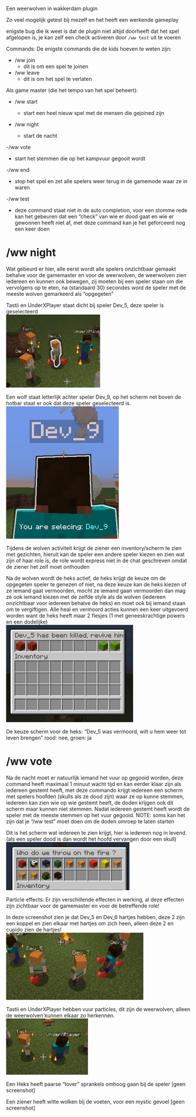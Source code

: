 Een weerwolven in wakkerdam plugin

Zo veel mogelijk getest bij mezelf en het heeft een werkende gameplay

enigste bug die ik weet is dat de plugin niet altijd doorheeft dat het spel afgelopen is, je kan zelf een check activeren door `/ww test` uit te voeren

Commands:
De enigste commands die de kids hoeven te weten zijn:
- /ww join
  - dit is om een spel te joinen
- /ww leave
  - dit is om het spel te verlaten

Als game master (die het tempo van het spel beheert):
- /ww start
  - start een heel nieuw spel met de mensen die gejoined zijn
  
- /ww night
  - start de nacht
  
-/ww vote
  - start het stemmen die op het kampvuur gegooit wordt
  
-/ww end
  - stop het spel en zet alle spelers weer terug in de gamemode waar ze in waren
  
-/ww test
  - deze command staat niet in de auto completion, voor een stomme rede kan het gebeuren dat een “check” van wie er dood gaat en wie er gewonnen heeft niet af, met deze command kan je het geforceerd nog een keer doen


# /ww night
Wat gebeurd er hier, alle eerst wordt alle spelers onzichtbaar gemaakt behalve voor de gamemaster en voor de weerwolven, de weerwolven zien iedereen en kunnen ook bewegen, zij moeten bij een speler staan om die vervolgens op te eten, na (standaard 30) secondes word de speler met de meeste wolven gemarkeerd als “opgegeten”

Tastii en UnderXPlayer staat dicht bij speler Dev_5, deze speler is geselecteerd<br>
![2 spelers die een slachtoffer kiezen](./images/Picture1.png)


Een wolf staat letterlijk achter speler Dev_9, op het scherm net boven de hotbar staat er ook dat deze speler geselecteerd is.<br>
![1 speler die achter een slachtoffer staat en ziet in beeld dat hij/zij de slachtoffer geselecteert heeft](./images/Picture2.png)

Tijdens de wolven activiteit krijgt de ziener een inventory/scherm te zien met gezichten, hieruit kan de speler een andere speler kiezen en zien wat zijn of haar role is, de role wordt express niet in de chat geschreven omdat de ziener het zelf moet onthouden


Na de wolven wordt de heks actief, de heks krijgt de keuze om de opgegeten speler te genezen of niet, na deze keuze kan de heks kiezen of ze iemand gaat vermoorden, mocht ze iemand gaan vermoorden dan mag ze ook iemand kiezen met de zelfde style als de wolven (iedereen onzichtbaar voor iedereen behalve de heks) en moet ook bij iemand staan om te vergiftigen. Alle heal en vermoord acties kunnen een keer uitgevoerd worden want de heks heeft maar 2 flesjes (1 met geneeskrachtige powers en een dodelijke)<br>
![Inventoy scherm met een vraag en een keuze](./images/Picture3.png)

De keuze scherm voor de heks: “Dev_5 was vermoord, wilt u hem weer tot leven brengen” rood: nee, groen: ja

# /ww vote
Na de nacht moet er natuurlijk iemand het vuur op gegooid worden, deze command heeft maximaal 1 minuut wacht tijd en kan eerder klaar zijn als iedereen gestemt heeft, met deze commando krijgt iedereen een scherm met spelers hoofden (skulls als ze dood zijn) waar ze op kunne stemmen, iedereen kan zien wie op wie gestemt heeft, de doden krijgen ook dit scherm maar kunnen niet stemmen. Nadat iedereen gestemt heeft wordt de speler met de meeste stemmen op het vuur gegooid. NOTE: soms kan het zijn dat je “/ww test” moet doen om de doden omroep te laten starten


Dit is het scherm wat iedereen te zien krijgt, hier is iedereen nog in levend. (als een speler dood is dan wordt het hoofd vervangen door een skull)<br>
![Een inventory met allemaal hoofden van spelers die nog leven](./images/Picture4.png)

Particle effects:
Er zijn verschillende effecten in werking, al deze effecten zijn zichtbaar voor de gamemaster en voor de betreffende role!

In deze screenshot zien je dat Dev_5 en Dev_6 hartjes hebben, deze 2 zijn een koppel en zien elkaar met hartjes om zich heen, alleen deze 2 en cupido zien de hartjes!<br>
![De gamemaster kijkt naar 2 spelers die verlieft op elkaar zijn](./images/Picture5.png)

Tastii en UnderXPlayer hebben vuur particles, dit zijn de weerwolven, alleen de weerwolven kunnen elkaar zo herkennen.<br>
![2 spelers die wolven zijn hebben vuur particles](./images/Picture6.png)


Een Heks heeft paarse “tover” sprankels omhoog gaan bij de speler
[geen screenshot]

Een ziener heeft witte wolken bij de voeten, voor een mystic gevoel
[geen screenshot]
